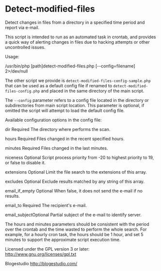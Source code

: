 Detect-modified-files
=====================

Detect changes in files from a directory in a specified time period and report via e-mail.

This script is intended to run as an automated task in crontab, and provides a quick way of alerting
changes in files due to hacking attempts or other uncontrolled issues.

Usage:

/usr/bin/php [path]detect-modified-files.php [--config=filename] 2>/dev/null

The other script we provide is `detect-modified-files-config-sample.php` that can be used as a 
default config file if renamed to `detect-modified-files-config.php` and placed in the same
directory of the main script.

The `--config` parameter refers to a config file located in the directory or subdirectories
from main script location. This parameter is optional, if omitted the script will attempt
to load the default config file.

Available configuration options in the config file:

dir
Required
The directory where performs the scan.

hours
Required
Files changed in the recent specified hours.

minutes
Required
Files changed in the last minutes.

niceness
Optional
Script process priority from -20 to highest priority to 19, or false to disable it.

extensions
Optional
Limit the file search to the extensions of this array.

excludes
Optional
Exclude results matched by any string of this array.

email_if_empty
Optional
When false, it does not send the e-mail if no results.

email_to
Required
The recipient's e-mail.

email_subjectOptional
Partial subject of the e-mail to identify server.

The hours and minutes parameters should be consistent with the period over the crontab and the time wasted to
perform the whole search. For example, for a hourly cron task, the hours should be 1 hour, and set 5 minutes
to support the approximate script execution time.

Licensed under the GPL version 3 or later:
http://www.gnu.org/licenses/gpl.txt

Blogestudio
http://blogestudio.com/